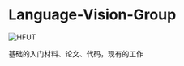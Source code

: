 # Language-Vision-Group
![HFUT](https://bkimg.cdn.bcebos.com/pic/bba1cd11728b4710b9120c4f299cd4fdfc03934585af?x-bce-process=image/resize,m_lfit,w_440,limit_1)

基础的入门材料、论文、代码，现有的工作
